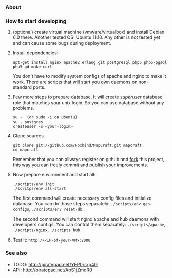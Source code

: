 ### About ###


### How to start developing ###

1. (optional) create virtual machine (vmware/virtualbox) and install Debian 6.0
there. Another tested OS: Ubuntu 11.10. Any other is not tested yet and can
cause some bugs during deployment.

2. Install dependencies:

    ```
    apt-get install nginx apache2 erlang git postgresql php5 php5-pgsql php5-gd make curl
    ```

    You don't have to modify system configs of apache and nginx to make it work.
    There are scripts that will start you own daemons on non-standard ports.

3. Few more steps to prepare database. It will create _superuser_ database role
   that matches your unix login. So you can use database without any problems.

    ```
    su -  (or sudo -i on Ubuntu)
    su - postgres
    createuser -s <your-login>
    ```

4. Clone sources.

    ```
    git clone git://github.com/Foxhind/MapCraft.git mapcraft
    cd mapcraft
    ```

    Remember that you can allways register on github and
    [fork](http://help.github.com/fork-a-repo/) this project, this way you 
    can freely commit and publish your improvements.

5. Now prepare environment and start all:

    ```
    ./scripts/env init
    ./scritps/env all-start
    ```

    The first command will create necessary config files and initialize
    database. You can do those steps separately:
    ```./scripts/env gen-configs```, ```./scripts/env reset-db```.

    The second command will start nginx apache and hub daemons with developers
    configs. You can control them separately: ```./scripts/apache```,
    ```./scripts/nginx```, ```./scripts hub```

6. Test it: ```http://<IP-of-your-VM>:2000```

### See also ###

* TODO: http://piratepad.net/YFP0rrxp4G
* API: http://piratepad.net/ApS1jZmqR0

